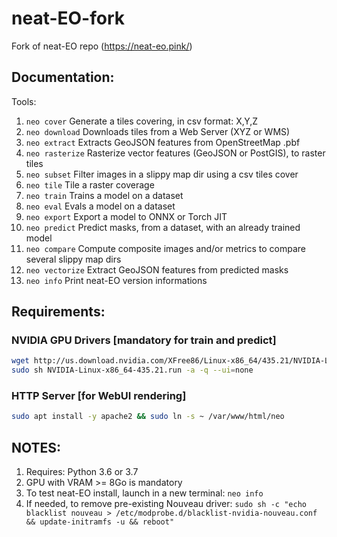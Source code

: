 # neat-EO-fork
Fork of neat-EO repo (https://neat-eo.pink/)

## Documentation:
Tools:
1. `neo cover` Generate a tiles covering, in csv format: X,Y,Z
1. `neo download` Downloads tiles from a Web Server (XYZ or WMS)
1. `neo extract` Extracts GeoJSON features from OpenStreetMap .pbf
1. `neo rasterize` Rasterize vector features (GeoJSON or PostGIS), to raster tiles
1. `neo subset` Filter images in a slippy map dir using a csv tiles cover
1. `neo tile` Tile a raster coverage
1. `neo train` Trains a model on a dataset
1. `neo eval` Evals a model on a dataset
1. `neo export` Export a model to ONNX or Torch JIT
1. `neo predict` Predict masks, from a dataset, with an already trained model
1. `neo compare` Compute composite images and/or metrics to compare several slippy map dirs
1. `neo vectorize` Extract GeoJSON features from predicted masks
1. `neo info` Print neat-EO version informations

## Requirements:
### NVIDIA GPU Drivers [mandatory for train and predict]
```bash
wget http://us.download.nvidia.com/XFree86/Linux-x86_64/435.21/NVIDIA-Linux-x86_64-435.21.run
sudo sh NVIDIA-Linux-x86_64-435.21.run -a -q --ui=none
```

### HTTP Server [for WebUI rendering]
```bash
sudo apt install -y apache2 && sudo ln -s ~ /var/www/html/neo
```

## NOTES:
1. Requires: Python 3.6 or 3.7
1. GPU with VRAM >= 8Go is mandatory
1. To test neat-EO install, launch in a new terminal: `neo info`
1. If needed, to remove pre-existing Nouveau driver: `sudo sh -c "echo blacklist nouveau > /etc/modprobe.d/blacklist-nvidia-nouveau.conf && update-initramfs -u && reboot"`
